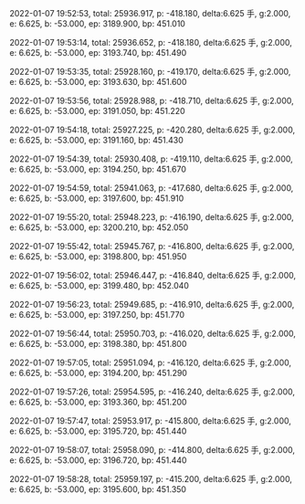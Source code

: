 2022-01-07 19:52:53, total: 25936.917, p: -418.180, delta:6.625 手, g:2.000, e: 6.625, b: -53.000, ep: 3189.900, bp: 451.010

2022-01-07 19:53:14, total: 25936.652, p: -418.180, delta:6.625 手, g:2.000, e: 6.625, b: -53.000, ep: 3193.740, bp: 451.490

2022-01-07 19:53:35, total: 25928.160, p: -419.170, delta:6.625 手, g:2.000, e: 6.625, b: -53.000, ep: 3193.630, bp: 451.600

2022-01-07 19:53:56, total: 25928.988, p: -418.710, delta:6.625 手, g:2.000, e: 6.625, b: -53.000, ep: 3191.050, bp: 451.220

2022-01-07 19:54:18, total: 25927.225, p: -420.280, delta:6.625 手, g:2.000, e: 6.625, b: -53.000, ep: 3191.160, bp: 451.430

2022-01-07 19:54:39, total: 25930.408, p: -419.110, delta:6.625 手, g:2.000, e: 6.625, b: -53.000, ep: 3194.250, bp: 451.670

2022-01-07 19:54:59, total: 25941.063, p: -417.680, delta:6.625 手, g:2.000, e: 6.625, b: -53.000, ep: 3197.600, bp: 451.910

2022-01-07 19:55:20, total: 25948.223, p: -416.190, delta:6.625 手, g:2.000, e: 6.625, b: -53.000, ep: 3200.210, bp: 452.050

2022-01-07 19:55:42, total: 25945.767, p: -416.800, delta:6.625 手, g:2.000, e: 6.625, b: -53.000, ep: 3198.800, bp: 451.950

2022-01-07 19:56:02, total: 25946.447, p: -416.840, delta:6.625 手, g:2.000, e: 6.625, b: -53.000, ep: 3199.480, bp: 452.040

2022-01-07 19:56:23, total: 25949.685, p: -416.910, delta:6.625 手, g:2.000, e: 6.625, b: -53.000, ep: 3197.250, bp: 451.770

2022-01-07 19:56:44, total: 25950.703, p: -416.020, delta:6.625 手, g:2.000, e: 6.625, b: -53.000, ep: 3198.380, bp: 451.800

2022-01-07 19:57:05, total: 25951.094, p: -416.120, delta:6.625 手, g:2.000, e: 6.625, b: -53.000, ep: 3194.200, bp: 451.290

2022-01-07 19:57:26, total: 25954.595, p: -416.240, delta:6.625 手, g:2.000, e: 6.625, b: -53.000, ep: 3193.360, bp: 451.200

2022-01-07 19:57:47, total: 25953.917, p: -415.800, delta:6.625 手, g:2.000, e: 6.625, b: -53.000, ep: 3195.720, bp: 451.440

2022-01-07 19:58:07, total: 25958.090, p: -414.800, delta:6.625 手, g:2.000, e: 6.625, b: -53.000, ep: 3196.720, bp: 451.440

2022-01-07 19:58:28, total: 25959.197, p: -415.200, delta:6.625 手, g:2.000, e: 6.625, b: -53.000, ep: 3195.600, bp: 451.350